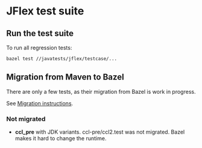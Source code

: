 # JFlex test suite

## Run the test suite

To run all regression tests:

    bazel test //javatests/jflex/testcase/...
    
## Migration from Maven to Bazel

There are only a few tests, as their migration from Bazel is work in progress.

See [Migration instructions](https://github.com/jflex-de/jflex/wiki/Migration-to-Bazel#migrate-a-golden-test).

### Not migrated

- **ccl_pre** with JDK variants.
  ccl-pre/ccl2.test was not migrated.
  Bazel makes it hard to change the runtime.
